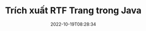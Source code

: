 ---
############################# Static ############################
layout: "auto-gen-merger"
date: 2022-10-19T08:28:34
draft: false
otherformats: vsdm vsdx vssm vssx vstm vstx vsx vtx xlam xls xlsb xlsm xlsx xlt xltm xltx

############################# Head ############################
head_title: "Trích xuất các trang RTF trong Java"
head_description: "Nhanh chóng trích xuất các trang từ tệp RTF trong Java. Lưu tài liệu mới chứa các trang đã chọn bằng cách sử dụng API hợp nhất tài liệu."

############################# Header ############################
title: "Trích xuất RTF Trang trong Java"
description: "Trích xuất các Trang RTF với một vài dòng mã Java."
bg_image: "https://cms.admin.containerize.com/templates/aspose/App_Themes/V3/images/bg/header1.png"
bg_overlay: false
button:
    enable: true
    icon: "fas fa-arrow-down"
    label: "Tải xuống bản dùng thử miễn phí"
    link: "https://downloads.groupdocs.com/merger/java"

############################# SubMenu ############################
submenu:
    enable: true

    left:
        img_alt: "GroupDocs.Merger for Java"
        image: "https://cms.admin.containerize.com/templates/groupdocs/images/product-logos/90x90-noborder/groupdocs-merger-java.png"
        product: "GroupDocs.Merger"
        platform: "Java"

    middle:
        button:

            # button loop
            - link: "https://apireference.groupdocs.com/merger/java"
              text: "Tham chiếu API"

            # button loop
            - link: "https://github.com/groupdocs-merger"
              text: "Ví dụ về mã"

            # button loop
            - link: "https://products.groupdocs.app/merger/family"
              text: "Bản trình diễn trực tiếp"

            # button loop
            - link: "https://purchase.groupdocs.com/pricing/merger/java"
              text: "Định giá"

    right:
        link_download: "https://downloads.groupdocs.com/merger"
        link_learn: "https://docs.groupdocs.com/merger/java"
        link_buy: "https://purchase.groupdocs.com"

############################# About ############################
about:
    enable: true
    title: "Giới thiệu về API GroupDocs.Merger for Java"
    content: |
        [GroupDocs.Merger for Java](/vi/merge/java/) cung cấp một giải pháp đơn giản để hợp nhất và tách một cách an toàn giữa nhiều định dạng tài liệu bao gồm PDF, Microsoft Office (Word, Excel, PowerPoint , OneNote), OpenDocument, HTML, hình ảnh và nhiều thứ khác trong các ứng dụng Java. Chỉ cần thêm một vài dòng mã, hãy thực hiện một số thao tác trên tài liệu như di chuyển, xóa, xoay, hoán đổi, trích xuất hoặc thay đổi hướng của các trang trong tài liệu. API hợp nhất tài liệu cũng hỗ trợ xem trước các trang tài liệu dưới dạng hình ảnh để phân tích cấu trúc tài liệu, định dạng và nội dung trên trang.
        
        API GroupDocs.Merger là một lựa chọn đúng đắn cho các giải pháp công ty cần các tính năng trích xuất trang tệp. Các API này được hỗ trợ tốt trên tất cả các hệ điều hành và nền tảng chính bao gồm J2SE 7.0 (1.7), J2SE 8.0 (1.8), Java 10.

############################# Steps ############################
steps:
    enable: true
    title_left: "Giải nén các Trang Tệp RTF trong Java"
    content_left: |
        [GroupDocs.Merger for Java](/vi/merge/java/) giúp các nhà phát triển Java dễ dàng trích xuất các trang mong muốn từ tệp RTF và lưu nó dưới dạng một tệp mới chứa các trang đã chọn bằng cách thực hiện một vài bước đơn giản.
        
        * Khởi tạo **ExtractOptions** với số trang sẽ xuất hiện trong tài liệu kết quả.
        * Tạo phiên bản mới của **Merger** và chuyển đường dẫn tài liệu nguồn làm tham số khởi tạo.
        * Gọi **ExtractPages** và truyền đối tượng **ExtractOptions**.
        * Gọi **Save** và chỉ định đường dẫn tệp để lưu tài liệu kết quả.

    title_right: "yêu cầu hệ thống"
    content_right: |
        API GroupDocs.Merger for Java được hỗ trợ trên tất cả các nền tảng và hệ điều hành chính. Trước khi thực hiện mã bên dưới, hãy đảm bảo rằng bạn đã cài đặt các điều kiện tiên quyết sau trên hệ thống của mình.

        * Hệ điều hành: Microsoft Windows, Linux, MacOS
        * Môi trường phát triển: NetBeans, IntelliJ IDEA, Eclipse
        * Các khuôn khổ: J2SE 7.0 (1.7), J2SE 8.0 (1.8), Java 10
        * Tải xuống phiên bản mới nhất của GroupDocs.Merger for Java từ [Maven](https://repository.groupdocs.com/webapp/#/artifacts/browse/tree/General/repo/com/groupdocs/groupdocs-merger)
         
    code: |
     {{% merger/additional-styles %}}
     {{< merger/code-merger title="Cách giải nén các trang tệp RTF bằng mã mẫu Java">}}

        ```java    
        // Giải nén các trang tệp RTF bằng API GroupDocs.Merger
        // Khởi tạo lớp ExtractOptions với số trang đã chọn
        ExtractOptions extractOptions = new ExtractOptions(new int[] { 2, 5 });

        // Khởi tạo hợp nhất với tài liệu đầu vào RTF
        Merger merger = new Merger("input.rtf");

        // Gọi phương thức extractPages và chuyển đối tượng ExtractOptions vào nó
        merger.extractPages(extractOptions);
    
        // Gọi phương thức lưu để lưu tài liệu đầu ra với các trang được trích xuất
        merger.save("output.rtf");
        ```
     {{< /merger/code-merger >}}

############################# Demos ############################
demos:
    enable: true
    title: "Bản trình diễn trực tiếp - Trích xuất các trang RTF Trực tuyến"
    content: |
       Giải nén các trang tệp RTF ngay bây giờ bằng cách truy cập trang web [GroupDocs.Merger Live Demos](https://products.groupdocs.app/splitter/extract-pages/ rtf) trang web.
       Bản demo trực tiếp có những lợi ích sau.
        
############################# About Formats ############################
about_formats:
    enable: true

############################# More Formats ############################
more_formats:
    enable: true
    title: "Trích xuất các trang từ các định dạng tài liệu khác"
    content: |
        Java tài liệu API tách và sáp nhập cho các định dạng tệp và hình ảnh. Giải nén một số định dạng tệp phổ biến như được nêu bên dưới.

############################# Back to top ###############################
back_to_top:
    enable: true
---